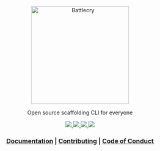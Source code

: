 <p align="center">
  <a href="https://battlecry.js.org/">
    <img src="./docs/assets/logo-text.png" alt="Battlecry" width="256">
  </a>
</p>

<p align="center">Open source scaffolding CLI for everyone</p>

<p align="center">
  <a href="https://www.npmjs.org/package/battlecry">
    <img src="https://img.shields.io/npm/v/battlecry.svg">
  </a>
  <a href="https://github.com/prettier/prettier">
    <img src="https://img.shields.io/badge/code_style-prettier-ff69b4.svg" />
  </a>
  <a href="https://codeclimate.com/github/pedsmoreira/battlecry/maintainability">
    <img src="https://api.codeclimate.com/v1/badges/a2c3f76f8d99cfe9ef1c/maintainability" />
  </a>
  <a href="https://codeclimate.com/github/pedsmoreira/battlecry/test_coverage">
    <img src="https://api.codeclimate.com/v1/badges/a2c3f76f8d99cfe9ef1c/test_coverage" />
  </a>
</p>

<h3 align="center">
  <a href="https://battlecry.js.org/">Documentation</a>
   | 
  <a href="https://github.com/pedsmoreira/battlecry/blob/master/CONTRIBUTING.md">Contributing</a>
   | 
  <a href="https://github.com/pedsmoreira/battlecry/blob/master/CODE_OF_CONDUCT.md">Code of Conduct</a>
</h3>

